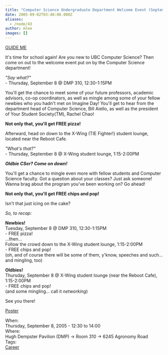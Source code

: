 ```yaml
---
title: "Computer Science Undergraduate Department Welcome Event (September 8, 2005)"
date: 2005-09-02T03:48:00.000Z
aliases:
  - /node/43
author: mlee
images: []
---
```


<div class="field field-name-body field-type-text-with-summary field-label-hidden"><div class="field-items"><div class="field-item even"><p><a href="http://www.maps.ubc.ca/PROD/index_detail.php?show=y,n,n,n,n,y&amp;bldg2Search=n&amp;locat1=164" target="_blank">GUIDE ME</a></p>
<p>It&apos;s time for school again!  Are you new to UBC Computer Science?  Then come on out to the welcome event put on by the Computer Science department!</p>
<p><em>&quot;Say what?&quot;</em><br>
- Thursday, September 8 @ DMP 310, 12:30-1:15PM</p>
<p>You&apos;ll get the chance to meet some of your future professors, academic advisors, co-op coordinators, as well as mingle among some of your fellow newbies who you hadn&apos;t met on Imagine Day!  You&apos;ll get to hear from the department head of Computer Science, Bill Aiello, as well as the president of Your Student Society(TM), Rachel Chao!</p>
<p><strong>Not only that, you&apos;ll get FREE pizza!</strong></p>
<p>Afterward, head on down to the X-Wing (TIE Fighter!) student lounge, located near the Reboot Cafe.</p>
<p><em>&quot;What&apos;s that?&quot;</em><br>
- Thursday, September 8 @ X-Wing student lounge, 1:15-2:00PM</p>
<p><strong><em>Oldbie CSer?  Come on down!</em></strong></p>
<p>You&apos;ll get a chance to mingle even more with fellow students and Computer Science faculty.  Got a question about your classes?  Just ask someone!  Wanna brag about the program you&apos;ve been working on?  Go ahead!</p>
<p><strong>Not only that, you&apos;ll get FREE chips and pop!</strong></p>
<p>Isn&apos;t that just icing on the cake?</p>
<p><em>So, to recap:</em></p>
<p><strong>Newbies!</strong><br>
Tuesday, September 8 @ DMP 310, 12:30-1:15PM<br>
- FREE pizza!<br>
...then...<br>
Follow the crowd down to the X-Wing student lounge, 1:15-2:00PM<br>
- FREE chips and pop!<br>
(oh, and of course there will be some of them, y&apos;know, speeches and such... and mingling, too)</p>
<p><strong>Oldbies!</strong><br>
Thursday, September 8 @ X-Wing student lounge (near the Reboot Cafe), 1:15-2:00PM<br>
- FREE chips and pop!<br>
(and some mingling... call it <em>networking</em>)</p>
<p>See you there!</p>
<p><a href="http://www.cs.ubc.ca/events/documents/flowdiagram.pdf" target="_blank">Poster</a></p>
</div></div></div><div class="field field-name-field-dates field-type-datetime field-label-above"><div class="field-label">When:&#xA0;</div><div class="field-items"><div class="field-item even"><span class="date-display-single">Thursday, September 8, 2005 - <span class="date-display-range"><span class="date-display-start">12:30</span> to <span class="date-display-end">14:00</span></span></span></div></div></div><div class="field field-name-field-location field-type-text field-label-above"><div class="field-label">Where:&#xA0;</div><div class="field-items"><div class="field-item even">Hugh Dempster Pavilion (DMP) -&gt; Room 310 -&gt; 6245 Agronomy Road</div></div></div>    <footer>
    <div class="field field-name-field-tags field-type-taxonomy-term-reference field-label-above"><div class="field-label">Tags:&#xA0;</div><div class="field-items"><div class="field-item even"><a href="/career">Career</a></div></div></div>      </footer>
